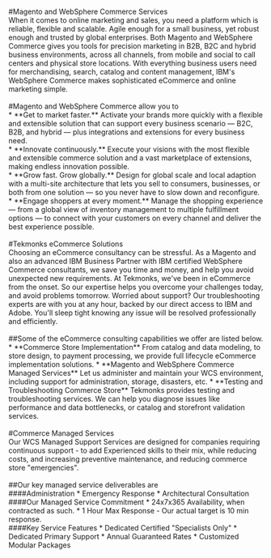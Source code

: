 <br/>
#Magento and WebSphere Commerce Services 
<br/>
When it comes to online marketing and sales, you need a platform which is reliable, flexible and scalable. Agile enough for a small business, yet robust enough and trusted by global enterprises. Both Magento and WebSphere Commerce gives you tools for precision marketing in B2B, B2C and hybrid business environments, across all channels, from mobile and social to call centers and physical store locations. With everything business users need for merchandising, search, catalog and content management, IBM's WebSphere Commerce makes sophisticated eCommerce and online marketing simple.
<br/><br/>
#Magento and WebSphere Commerce allow you to
<br/>
* **Get to market faster.**
Activate your brands more quickly with a flexible and extensible solution that can support every business scenario — B2C, B2B, and hybrid — plus integrations and extensions for every business need.  
<br/>
* **Innovate continuously.**
Execute your visions with the most flexible and extensible commerce solution and a vast marketplace of extensions, making endless innovation possible.
<br/>
* **Grow fast. Grow globally.**
Design for global scale and local adaption with a multi-site architecture that lets you sell to consumers, businesses, or both from one solution — so you never have to slow down and reconfigure.
<br/>
* **Engage shoppers at every moment.**
Manage the shopping experience — from a global view of inventory management to multiple fulfillment options — to connect with your customers on every channel and deliver the best experience possible.
<br/><br/>
#Tekmonks  eCommerce Solutions
<br/>Choosing an eCommerce consultancy can be stressful. As a Magento and also an advanced IBM Business Partner with IBM certified WebSphere Commerce consultants, we save you time and money, and help you avoid unexpected new requirements. At Tekmonks, we've been in eCommerce from the onset. So our expertise helps you overcome your challenges today, and avoid problems tomorrow. Worried about support? Our troubleshooting experts are with you at any hour, backed by our direct access to IBM and Adobe. You'll sleep tight knowing any issue will be resolved professionally and efficiently.
<br/><br/>
##Some of the eCommerce consulting capabilities we offer are listed below.
<br/>
* **Commerce Store Implementation** From catalog and data modeling, to store design, to payment processing, we provide full lifecycle eCommerce implementation solutions.
* **Magento and WebSphere Commerce Managed Services** Let us administer and maintain your WCS environment, including support for administration, storage, disasters, etc.
* **Testing and Troubleshooting Commerce Store** Tekmonks provides testing and troubleshooting services. We can help you diagnose issues like performance and data bottlenecks, or catalog and storefront validation services.
<br/><br/>
#Commerce Managed Services
<br/>Our WCS Managed Support Services are designed for companies requiring continuous support - to add Experienced skills to their mix, while reducing costs, and increasing preventive maintenance, and reducing commerce store "emergencies".
<br/><br/>
##Our key managed service deliverables are
<br/>
####Administration
* Emergency Response
* Architectural Consultation
<br/>
####Our Managed Service Commitment
* 24x7x365 Availability, when contracted as such.
* 1 Hour Max Response - Our actual target is 10 min response.
<br/>
####Key Service Features
* Dedicated  Certified "Specialists Only"
* Dedicated Primary Support
* Annual Guaranteed Rates
* Customized Modular Packages
